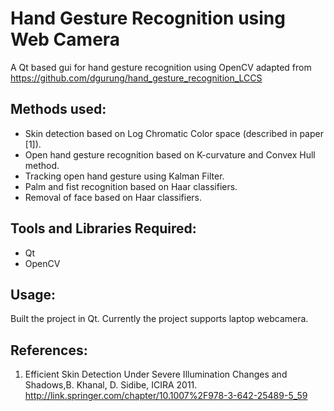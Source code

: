 Hand Gesture Recognition using Web Camera
=========================================

A Qt based gui for hand gesture recognition using OpenCV adapted from https://github.com/dgurung/hand_gesture_recognition_LCCS


Methods used:
--------------
- Skin detection based on Log Chromatic Color space (described in paper [1]).
- Open hand gesture recognition based on K-curvature and Convex Hull method.
- Tracking open hand gesture using Kalman Filter.
- Palm and fist recognition based on Haar classifiers.
- Removal of face based on Haar classifiers. 


Tools and Libraries Required:
--------------------
- Qt
- OpenCV

Usage:
------
Built the project in Qt. Currently the project supports laptop webcamera.


References:
-----------
1. Efficient Skin Detection Under Severe Illumination Changes and Shadows,B. Khanal, D. Sidibe, ICIRA 2011. 
http://link.springer.com/chapter/10.1007%2F978-3-642-25489-5_59
